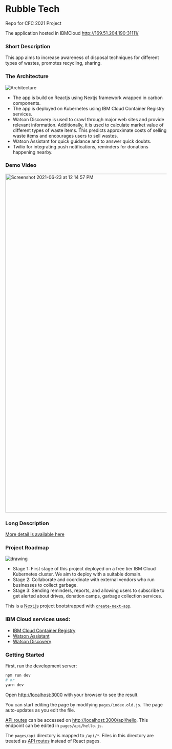 # Rubble Tech

Repo for CFC 2021 Project

The application hosted in IBMCloud http://169.51.204.190:31111/

### Short Description

This app aims to increase awareness of disposal techniques for different types of wastes, promotes recycling, sharing.

### The Architecture

![Architecture](https://github.com/sj-rai/rubbletech/blob/master/public/rubbletech-archi.jpeg?raw=true)

- The app is build on Reactjs using Nextjs framework wrapped in carbon components.
- The app is deployed on Kubernetes using IBM Cloud Container Registry services.
- Watson Discovery is used to crawl through major web sites and provide relevant information. Additionally, it is used to calculate market value of different types of waste items. This predicts approximate costs of selling waste items and encourages users to sell wastes.
- Watson Assistant for quick guidance and to answer quick doubts.
- Twilio for integrating push notifications, reminders for donations happening nearby.

### Demo Video

[<img width="1056" alt="Screenshot 2021-06-23 at 12 14 57 PM" src="https://user-images.githubusercontent.com/40350484/123049027-b3769d00-d41c-11eb-8e59-f7144b08e26a.png">](https://ibm.box.com/s/xbhuybvaz9qbshms7e758zoob9szy6oj)

### Long Description

[More detail is available here](./docs/DESCRIPTION.md)

### Project Roadmap

<img src="https://github.com/sj-rai/rubbletech/blob/master/public/Roadmap.png?raw=true" alt="drawing"/>

- Stage 1: First stage of this project deployed on a free tier IBM Cloud Kubernetes cluster. We aim to deploy with a suitable domain.
- Stage 2: Collaborate and coordinate with external vendors who run businesses to collect garbage.
- Stage 3: Sending reminders, reports, and allowing users to subscribe to get alerted about drives, donation camps, garbage collection services.

This is a [Next.js](https://nextjs.org/) project bootstrapped with [`create-next-app`](https://github.com/vercel/next.js/tree/canary/packages/create-next-app).

### IBM Cloud services used:

- [IBM Cloud Container Registry](https://cloud.ibm.com/docs/containers)
- [Watson Assistant](https://cloud.ibm.com/docs/assistant)
- [Watson Discovery](https://cloud.ibm.com/docs/discovery)


### Getting Started

First, run the development server:

```bash
npm run dev
# or
yarn dev
```

Open [http://localhost:3000](http://localhost:3000) with your browser to see the result.

You can start editing the page by modifying `pages/index.old.js`. The page auto-updates as you edit the file.

[API routes](https://nextjs.org/docs/api-routes/introduction) can be accessed on [http://localhost:3000/api/hello](http://localhost:3000/api/hello). This endpoint can be edited in `pages/api/hello.js`.

The `pages/api` directory is mapped to `/api/*`. Files in this directory are treated as [API routes](https://nextjs.org/docs/api-routes/introduction) instead of React pages.



